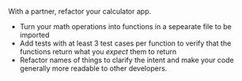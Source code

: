 With a partner, refactor your calculator app.

- Turn your math operations into functions in a sepearate file to be imported
- Add tests with at least 3 test cases per function to verify that the functions return what you _expect_ them to return
- Refactor names of things to clarify the intent and make your code generally more readable to other developers.